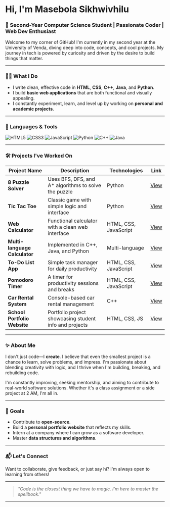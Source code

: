 # Hi, I'm Masebola Sikhwivhilu

### 🚀 Second-Year Computer Science Student | Passionate Coder | Web Dev Enthusiast

Welcome to my corner of GitHub! I'm currently in my second year at the University of Venda, diving deep into code, concepts, and cool projects. My journey in tech is powered by curiosity and driven by the desire to build things that matter.

---

### 👨‍💻 What I Do

- I write clean, effective code in **HTML**, **CSS**, **C++**, **Java**, and **Python**.
- I build **basic web applications** that are both functional and visually appealing.
- I constantly experiment, learn, and level up by working on **personal and academic projects**.

---

### 🧠 Languages & Tools

![HTML5](https://img.shields.io/badge/-HTML5-E34F26?style=flat&logo=html5&logoColor=white)
![CSS3](https://img.shields.io/badge/-CSS3-1572B6?style=flat&logo=css3)
![JavaScript](https://img.shields.io/badge/-JavaScript-F7DF1E?style=flat&logo=javascript&logoColor=black)
![Python](https://img.shields.io/badge/-Python-3776AB?style=flat&logo=python&logoColor=white)
![C++](https://img.shields.io/badge/-C++-00599C?style=flat&logo=c%2B%2B&logoColor=white)
![Java](https://img.shields.io/badge/-Java-007396?style=flat&logo=java&logoColor=white)

---

### 🛠️ Projects I've Worked On

| Project Name | Description | Technologies | Link |
|--------------|-------------|--------------|------|
| **8 Puzzle Solver** | Uses BFS, DFS, and A* algorithms to solve the puzzle | Python | [View](#) |
| **Tic Tac Toe** | Classic game with simple logic and interface | Python | [View](#) |
| **Web Calculator** | Functional calculator with a clean web interface | HTML, CSS, JavaScript | [View](#) |
| **Multi-language Calculator** | Implemented in C++, Java, and Python | Multi-language | [View](#) |
| **To-Do List App** | Simple task manager for daily productivity | HTML, CSS, JavaScript | [View](#) |
| **Pomodoro Timer** | A timer for productivity sessions and breaks | HTML, CSS, JavaScript | [View](#) |
| **Car Rental System** | Console-based car rental management | C++ | [View](#) |
| **School Portfolio Website** | Portfolio project showcasing student info and projects | HTML, CSS, JS | [View](#) |

---

### ✨ About Me

I don't just code—I **create**. I believe that even the smallest project is a chance to learn, solve problems, and impress. I'm passionate about blending creativity with logic, and I thrive when I'm building, breaking, and rebuilding code.

I'm constantly improving, seeking mentorship, and aiming to contribute to real-world software solutions. Whether it's a class assignment or a side project at 2 AM, I'm all in.

---

### 🎯 Goals

- Contribute to **open-source**.
- Build a **personal portfolio website** that reflects my skills.
- Intern at a company where I can grow as a software developer.
- Master **data structures and algorithms**.

---

### 📬 Let's Connect

Want to collaborate, give feedback, or just say hi? I'm always open to learning from others!

---

> *"Code is the closest thing we have to magic. I'm here to master the spellbook."*

---

